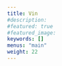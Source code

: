 ```yaml
---
title: Vin
#description: 
#featured: true
#featured_image: 
keywords: []
menus: "main"
weight: 22
---
```


